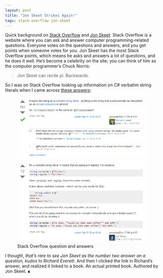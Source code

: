```yaml
---
layout: post
title: "Jon Skeet Strikes Again!"
tags: stack-overflow jon-skeet
---
```


Quick background on [Stack Overflow](http://stackoverflow.com/) and [Jon Skeet](http://stackoverflow.com/users/22656/jon-skeet): Stack Overflow is a website where you can ask and answer computer programming-related questions. Everyone votes on the questions and answers, and you get points when someone votes for you. Jon Skeet has the most Stack Overflow points, which means he asks and answers a lot of questions, and he does it well. He’s become a celebrity on the site; you can think of him as the computer programmer’s Chuck Norris:

<blockquote>
	Jon Skeet can recite pi. Backwards.
</blockquote>

So I was on Stack Overflow looking up information on C# verbatim string literals when I came across [these answers](http://stackoverflow.com/questions/556133/whats-the-in-front-of-a-string-in-c):

<figure>
    <img alt="Stack Overflow question with two answers, the first by Richard Everett and the second by Jon Skeet" src="/images/skeet.png">
    <figcaption>Stack Overflow question and answers</figcaption>
</figure>

I thought, *that’s rare to see Jon Skeet as the number two answer on a question, kudos to Richard Everett*. And then I clicked the link in Richard’s answer, and realized it linked to a book. An actual printed book. Authored by Jon Skeet. ∎